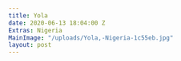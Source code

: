 ```yaml
---
title: Yola
date: 2020-06-13 18:04:00 Z
Extras: Nigeria
MainImage: "/uploads/Yola,-Nigeria-1c55eb.jpg"
layout: post
---
```


